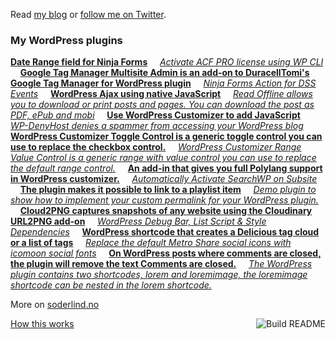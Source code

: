  Read [my blog](https://soderlind.no/) or [follow me on Twitter](https://twitter.com/soderlind).



### My WordPress plugins
<!-- plugins starts -->
[**Date Range field for Ninja Forms**](https://github.com/soderlind/date-range-ninja-forms) &nbsp;&nbsp;&nbsp;
[*Activate ACF PRO license using WP CLI*](https://github.com/soderlind/wp-cli-acfpro-activate) &nbsp;&nbsp;&nbsp;
[**Google Tag Manager Multisite Admin is an add-on to DuracellTomi's Google Tag Manager for WordPress plugin**](https://github.com/soderlind/gtm-multisite-admin) &nbsp;&nbsp;&nbsp;
[*Ninja Forms Action for DSS Events*](https://github.com/soderlind/ninja-forms-dss-event-action) &nbsp;&nbsp;&nbsp;
[**WordPress Ajax using native JavaScript**](https://github.com/soderlind/es6-wp-ajax-demo) &nbsp;&nbsp;&nbsp;
[*Read Offline allows you to download or print posts and pages. You can download the post as PDF, ePub and mobi*](https://github.com/soderlind/read-offline) &nbsp;&nbsp;&nbsp;
[**Use WordPress Customizer to add JavaScript**](https://github.com/soderlind/additional-javascript) &nbsp;&nbsp;&nbsp;
[*WP-DenyHost denies a spammer from accessing your WordPress blog*](https://github.com/soderlind/wp-denyhost) &nbsp;&nbsp;&nbsp;
[**WordPress Customizer Toggle Control is a generic toggle control you can use to replace the checkbox control.**](https://github.com/soderlind/class-customizer-toggle-control) &nbsp;&nbsp;&nbsp;
[*WordPress Customizer Range Value Control is a generic range with value control you can use to replace the default range control.*](https://github.com/soderlind/class-customizer-range-value-control) &nbsp;&nbsp;&nbsp;
[**An add-in that gives you full Polylang support in WordPress customizer.**](https://github.com/soderlind/customizer-polylang) &nbsp;&nbsp;&nbsp;
[*Automatically Activate SearchWP on Subsite*](https://github.com/soderlind/ms-searchwp-subsite-activate) &nbsp;&nbsp;&nbsp;
[**The plugin makes it possible to link to a playlist item**](https://github.com/soderlind/wp-link-to-playlist-item) &nbsp;&nbsp;&nbsp;
[*Demo plugin to show how to implement your custom permalink for your WordPress plugin.*](https://github.com/soderlind/my-permalink-demo) &nbsp;&nbsp;&nbsp;
[**Cloud2PNG captures snapshots of any website using the Cloudinary URL2PNG add-on**](https://github.com/soderlind/cloud2png) &nbsp;&nbsp;&nbsp;
[*WordPress Debug Bar, List Script & Style Dependencies*](https://github.com/soderlind/debug-bar-list-dependencies) &nbsp;&nbsp;&nbsp;
[**WordPress shortcode that creates a Delicious tag cloud or a list of tags**](https://github.com/soderlind/delicious-tagroll-shortcode) &nbsp;&nbsp;&nbsp;
[*Replace the default Metro Share social icons with icomoon social fonts*](https://github.com/soderlind/metro-share-social-fonts) &nbsp;&nbsp;&nbsp;
[**On WordPress posts where comments are closed, the plugin will remove the text Comments are closed.**](https://github.com/soderlind/remove-comments-are-closed) &nbsp;&nbsp;&nbsp;
[*The WordPress plugin contains two shortcodes, lorem and loremimage, the loremimage shortcode can be nested in the lorem shortcode.*](https://github.com/soderlind/lorem-shortcode) &nbsp;&nbsp;&nbsp;
<!-- plugins ends -->

More on [soderlind.no](https://soderlind.no/)


<a href="https://github.com/soderlind/soderlind/actions"><img src="https://github.com/soderlind/soderlind/workflows/Build%20README/badge.svg" align="right" alt="Build README"></a>
<a href="https://simonwillison.net/2020/Jul/10/self-updating-profile-readme/">How this works</a>
